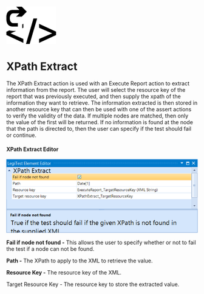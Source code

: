﻿![](images/XPathExtract.png)

# XPath Extract



The XPath Extract action is used with an Execute Report action to extract information from the report. The user will select the resource key of the report that was previously executed, and then supply the xpath of the information they want to retrieve. The information extracted is then stored in another resource key that can then be used with one of the assert actions to verify the validity of the data. If multiple nodes are matched, then only the value of the first will be returned. If no information is found at the node that the path is directed to, then the user can specify if the test should fail or continue.



#### XPath Extract Editor

![](images/XPathExtractEditor.png)





**Fail if node not found -** This allows the user to specify whether or not to fail the test if a node can not be found.



**Path -** The XPath to apply to the XML to retrieve the value.



**Resource Key -** The resource key of the XML.



Target Resource Key - The resource key to store the extracted value.